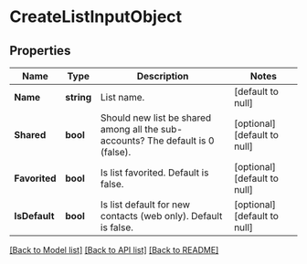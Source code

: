 # CreateListInputObject

## Properties
Name | Type | Description | Notes
------------ | ------------- | ------------- | -------------
**Name** | **string** | List name. | [default to null]
**Shared** | **bool** | Should new list be shared among all the sub-accounts? The default is 0 (false). | [optional] [default to null]
**Favorited** | **bool** | Is list favorited. Default is false. | [optional] [default to null]
**IsDefault** | **bool** | Is list default for new contacts (web only). Default is false. | [optional] [default to null]

[[Back to Model list]](../README.md#documentation-for-models) [[Back to API list]](../README.md#documentation-for-api-endpoints) [[Back to README]](../README.md)



